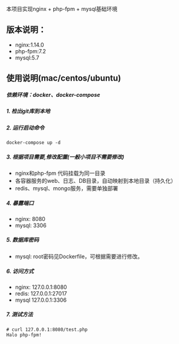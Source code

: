本项目实现nginx + php-fpm + mysql基础环境

## 版本说明：

- nginx:1.14.0
- php-fpm:7.2
- mysql:5.7

## 使用说明(mac/centos/ubuntu)

##### 依赖环境：docker、docker-compose


##### 1. 检出git库到本地

##### 2. 运行启动命令
 
``` 
docker-compose up -d
```

##### 3. 根据项目需要,修改配置(一般小项目不需要修改)

- nginx和php-fpm 代码挂载为同一目录
- 各容器服务的web、日志、DB目录，自动映射到本地目录（持久化）
- redis、mysql、mongo服务，需要单独部署

##### 4. 暴露端口
   
- nginx: 8080
- mysql: 3306

##### 5. 数据库密码

- mysql: root密码见Dockerfile，可根据需要进行修改。

##### 6. 访问方式

- nginx: 127.0.0.1:8080
- redis: 127.0.0.1:27017
- mysql 127.0.0.1:3306

##### 7. 测试方法

```
# curl 127.0.0.1:8080/test.php
Halo php-fpm!
```
